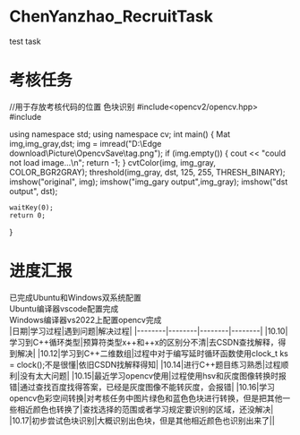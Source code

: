 # ChenYanzhao_RecruitTask
test task
# 考核任务
//用于存放考核代码的位置
色块识别
#include<opencv2/opencv.hpp>
#include<iostream>

using namespace std;
using namespace cv;
int main()
{
	Mat img,img_gray,dst;
	img = imread("D:\\Edge download\\Picture\\OpencvSave\\tag.png");
	if (img.empty()) {
		cout << "could not load image...\n";
		return -1;
	}
	cvtColor(img, img_gray, COLOR_BGR2GRAY);
	threshold(img_gray, dst, 125, 255, THRESH_BINARY);
	imshow("original", img);
	imshow("img_gary	output",img_gray);
	imshow("dst output", dst);

	waitKey(0);
	return 0;
}

# 进度汇报
已完成Ubuntu和Windows双系统配置  
     Ubuntu编译器vscode配置完成  
     Windows编译器vs2022上配置opencv完成  
|日期|学习过程|遇到问题|解决过程|
|--------|--------|--------|--------|
|10.10|学习到C++循环类型|预算符类型x++和++x的区别分不清|去CSDN查找解释，得到解决|
|10.12|学习到C++二维数组|过程中对于编写延时循环函数使用clock_t ks = clock();不是很懂|依旧CSDN找解释得知|
|10.14|进行C++题目练习熟悉|过程顺利|没有太大问题|
|10.15|最近学习opencv使用|过程使用hsv和灰度图像转换时报错|通过查找百度找得答案，已经是灰度图像不能转灰度，会报错|
|10.16|学习opencv色彩空间转换|对考核任务中图片绿色和蓝色色块进行转换，但是把其他一些相近颜色也转换了|查找选择的范围或者学习规定要识别的区域，还没解决|
|10.17|初步尝试色块识别|大概识别出色块，但是其他相近颜色也识别出来了||
